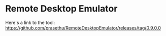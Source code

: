 # Remote Desktop Emulator

Here's a link to the tool: https://github.com/prasethu/RemoteDesktopEmulator/releases/tag/0.9.0.0
